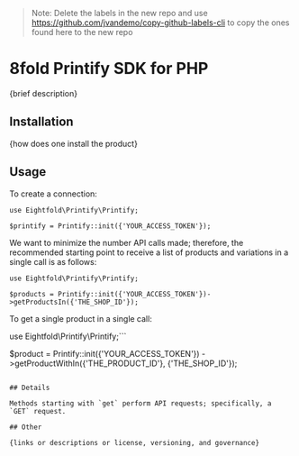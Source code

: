 > Note: Delete the labels in the new repo and use https://github.com/jvandemo/copy-github-labels-cli to copy the ones found here to the new repo

# 8fold Printify SDK for PHP

{brief description}


## Installation

{how does one install the product}

## Usage

To create a connection:

```
use Eightfold\Printify\Printify;

$printify = Printify::init({'YOUR_ACCESS_TOKEN'});
```

We want to minimize the number API calls made; therefore, the recommended starting point to receive a list of products and variations in a single call is as follows:

```
use Eightfold\Printify\Printify;

$products = Printify::init({'YOUR_ACCESS_TOKEN'})->getProductsIn({'THE_SHOP_ID'});
```

To get a single product in a single call:

use Eightfold\Printify\Printify;```

$product = Printify::init({'YOUR_ACCESS_TOKEN'})
    ->getProductWithIn({'THE_PRODUCT_ID'}, {'THE_SHOP_ID'});
```

## Details

Methods starting with `get` perform API requests; specifically, a `GET` request.

## Other

{links or descriptions or license, versioning, and governance}

